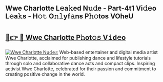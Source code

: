 ## Wwe Charlotte L𝚎a𝚔ed N𝚞𝚍e - Part-4t1 Vi𝚍𝚎o L𝚎a𝚔s - H𝚘𝚝 O𝚗𝚕yf𝚊ns P𝚑𝚘tos VOheU

# <h2><a href="http://kf50p2a.oniu.top/?m=Wwe+Charlotte">🔗👉 🔴 Wwe Charlotte P𝚑ot𝚘𝚜 V𝚒d𝚎o</a></h2>

[![Wwe Charlotte Nu𝚍e𝚜](https://i.imgur.com/0qMVB7G.gif)](http://kf50p2a.oniu.top/?m=Wwe+Charlotte)
Web-based entertainer and digital media artist Wwe Charlotte, acclaimed for publishing dance and lifestyle tutorials through solo and collaborative dance acts and compact clips. Inspiring activist Wwe Charlotte, celebrated for their passion and commitment to creating positive change in the world.  
